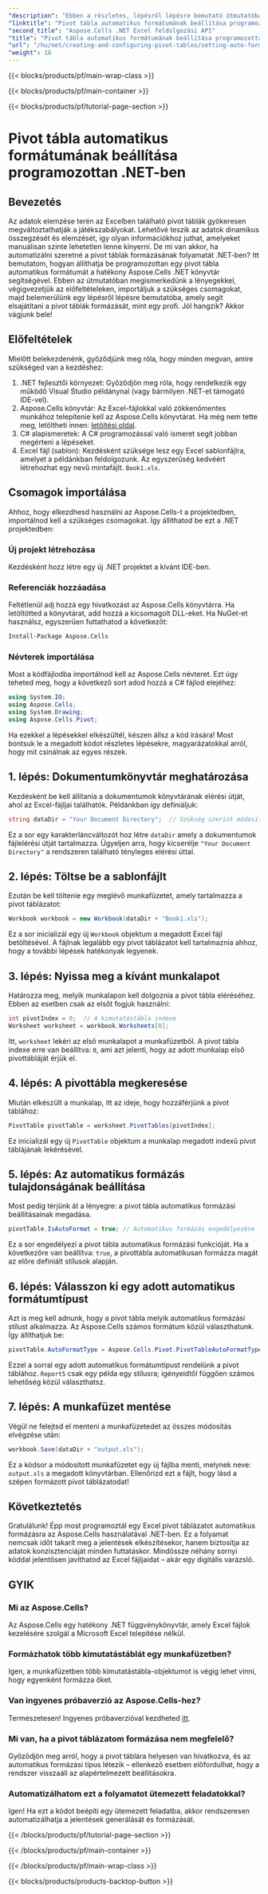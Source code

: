 ```yaml
---
"description": "Ebben a részletes, lépésről lépésre bemutató útmutatóban megtudhatja, hogyan állíthatja be az Excel pivot táblázatok automatikus formázását programozottan az Aspose.Cells for .NET használatával."
"linktitle": "Pivot tábla automatikus formátumának beállítása programozottan .NET-ben"
"second_title": "Aspose.Cells .NET Excel feldolgozási API"
"title": "Pivot tábla automatikus formátumának beállítása programozottan .NET-ben"
"url": "/hu/net/creating-and-configuring-pivot-tables/setting-auto-format/"
"weight": 18
---
```


{{< blocks/products/pf/main-wrap-class >}}

{{< blocks/products/pf/main-container >}}

{{< blocks/products/pf/tutorial-page-section >}}

# Pivot tábla automatikus formátumának beállítása programozottan .NET-ben

## Bevezetés
Az adatok elemzése terén az Excelben található pivot táblák gyökeresen megváltoztathatják a játékszabályokat. Lehetővé teszik az adatok dinamikus összegzését és elemzését, így olyan információkhoz juthat, amelyeket manuálisan szinte lehetetlen lenne kinyerni. De mi van akkor, ha automatizálni szeretné a pivot táblák formázásának folyamatát .NET-ben? Itt bemutatom, hogyan állíthatja be programozottan egy pivot tábla automatikus formátumát a hatékony Aspose.Cells .NET könyvtár segítségével.
Ebben az útmutatóban megismerkedünk a lényegekkel, végigvezetjük az előfeltételeken, importáljuk a szükséges csomagokat, majd belemerülünk egy lépésről lépésre bemutatóba, amely segít elsajátítani a pivot táblák formázását, mint egy profi. Jól hangzik? Akkor vágjunk bele!
## Előfeltételek
Mielőtt belekezdenénk, győződjünk meg róla, hogy minden megvan, amire szükséged van a kezdéshez:
1. .NET fejlesztői környezet: Győződjön meg róla, hogy rendelkezik egy működő Visual Studio példánynal (vagy bármilyen .NET-et támogató IDE-vel).
2. Aspose.Cells könyvtár: Az Excel-fájlokkal való zökkenőmentes munkához telepítenie kell az Aspose.Cells könyvtárat. Ha még nem tette meg, letöltheti innen: [letöltési oldal](https://releases.aspose.com/cells/net/).
3. C# alapismeretek: A C# programozással való ismeret segít jobban megérteni a lépéseket.
4. Excel fájl (sablon): Kezdésként szüksége lesz egy Excel sablonfájlra, amelyet a példánkban feldolgozunk. Az egyszerűség kedvéért létrehozhat egy nevű mintafájlt. `Book1.xls`.
## Csomagok importálása
Ahhoz, hogy elkezdhesd használni az Aspose.Cells-t a projektedben, importálnod kell a szükséges csomagokat. Így állíthatod be ezt a .NET projektedben:
### Új projekt létrehozása
Kezdésként hozz létre egy új .NET projektet a kívánt IDE-ben. 
### Referenciák hozzáadása
Feltétlenül adj hozzá egy hivatkozást az Aspose.Cells könyvtárra. Ha letöltötted a könyvtárat, add hozzá a kicsomagolt DLL-eket. Ha NuGet-et használsz, egyszerűen futtathatod a következőt:
```bash
Install-Package Aspose.Cells
```
### Névterek importálása
Most a kódfájlodba importálnod kell az Aspose.Cells névteret. Ezt úgy teheted meg, hogy a következő sort adod hozzá a C# fájlod elejéhez:
```csharp
using System.IO;
using Aspose.Cells;
using System.Drawing;
using Aspose.Cells.Pivot;
```
Ha ezekkel a lépésekkel elkészültél, készen állsz a kód írására!
Most bontsuk le a megadott kódot részletes lépésekre, magyarázatokkal arról, hogy mit csinálnak az egyes részek. 
## 1. lépés: Dokumentumkönyvtár meghatározása
Kezdésként be kell állítania a dokumentumok könyvtárának elérési útját, ahol az Excel-fájljai találhatók. Példánkban így definiáljuk:
```csharp
string dataDir = "Your Document Directory";  // Szükség szerint módosítsa
```
Ez a sor egy karakterláncváltozót hoz létre `dataDir` amely a dokumentumok fájlelérési útját tartalmazza. Ügyeljen arra, hogy kicserélje `"Your Document Directory"` a rendszeren található tényleges elérési úttal.
## 2. lépés: Töltse be a sablonfájlt
Ezután be kell töltenie egy meglévő munkafüzetet, amely tartalmazza a pivot táblázatot:
```csharp
Workbook workbook = new Workbook(dataDir + "Book1.xls");
```
Ez a sor inicializál egy új `Workbook` objektum a megadott Excel fájl betöltésével. A fájlnak legalább egy pivot táblázatot kell tartalmaznia ahhoz, hogy a további lépések hatékonyak legyenek.
## 3. lépés: Nyissa meg a kívánt munkalapot
Határozza meg, melyik munkalapon kell dolgoznia a pivot tábla eléréséhez. Ebben az esetben csak az elsőt fogjuk használni:
```csharp
int pivotIndex = 0;  // A kimutatástábla indexe
Worksheet worksheet = workbook.Worksheets[0];
```
Itt, `worksheet` lekéri az első munkalapot a munkafüzetből. A pivot tábla indexe erre van beállítva: `0`, ami azt jelenti, hogy az adott munkalap első pivottábláját érjük el.
## 4. lépés: A pivottábla megkeresése
Miután elkészült a munkalap, itt az ideje, hogy hozzáférjünk a pivot táblához:
```csharp
PivotTable pivotTable = worksheet.PivotTables[pivotIndex];
```
Ez inicializál egy új `PivotTable` objektum a munkalap megadott indexű pivot táblájának lekérésével.
## 5. lépés: Az automatikus formázás tulajdonságának beállítása
Most pedig térjünk át a lényegre: a pivot tábla automatikus formázási beállításainak megadása.
```csharp
pivotTable.IsAutoFormat = true; // Automatikus formázás engedélyezése
```
Ez a sor engedélyezi a pivot tábla automatikus formázási funkcióját. Ha a következőre van beállítva: `true`, a pivottábla automatikusan formázza magát az előre definiált stílusok alapján.
## 6. lépés: Válasszon ki egy adott automatikus formátumtípust
Azt is meg kell adnunk, hogy a pivot tábla melyik automatikus formázási stílust alkalmazza. Az Aspose.Cells számos formátum közül választhatunk. Így állíthatjuk be:
```csharp
pivotTable.AutoFormatType = Aspose.Cells.Pivot.PivotTableAutoFormatType.Report5;
```
Ezzel a sorral egy adott automatikus formátumtípust rendelünk a pivot táblához. `Report5` csak egy példa egy stílusra; igényeidtől függően számos lehetőség közül választhatsz. 
## 7. lépés: A munkafüzet mentése
Végül ne felejtsd el menteni a munkafüzetedet az összes módosítás elvégzése után:
```csharp
workbook.Save(dataDir + "output.xls");
```
Ez a kódsor a módosított munkafüzetet egy új fájlba menti, melynek neve: `output.xls` a megadott könyvtárban. Ellenőrizd ezt a fájlt, hogy lásd a szépen formázott pivot táblázatodat!
## Következtetés
Gratulálunk! Épp most programoztál egy Excel pivot táblázatot automatikus formázásra az Aspose.Cells használatával .NET-ben. Ez a folyamat nemcsak időt takarít meg a jelentések elkészítésekor, hanem biztosítja az adatok konzisztenciáját minden futtatáskor. Mindössze néhány sornyi kóddal jelentősen javíthatod az Excel fájljaidat – akár egy digitális varázsló.
## GYIK
### Mi az Aspose.Cells?
Az Aspose.Cells egy hatékony .NET függvénykönyvtár, amely Excel fájlok kezelésére szolgál a Microsoft Excel telepítése nélkül.
### Formázhatok több kimutatástáblát egy munkafüzetben?
Igen, a munkafüzetben több kimutatástábla-objektumot is végig lehet vinni, hogy egyenként formázza őket.
### Van ingyenes próbaverzió az Aspose.Cells-hez?
Természetesen! Ingyenes próbaverzióval kezdheted [itt](https://releases.aspose.com/).
### Mi van, ha a pivot táblázatom formázása nem megfelelő?
Győződjön meg arról, hogy a pivot táblára helyesen van hivatkozva, és az automatikus formázási típus létezik – ellenkező esetben előfordulhat, hogy a rendszer visszaáll az alapértelmezett beállításokra.
### Automatizálhatom ezt a folyamatot ütemezett feladatokkal?
Igen! Ha ezt a kódot beépíti egy ütemezett feladatba, akkor rendszeresen automatizálhatja a jelentések generálását és formázását.

{{< /blocks/products/pf/tutorial-page-section >}}

{{< /blocks/products/pf/main-container >}}

{{< /blocks/products/pf/main-wrap-class >}}

{{< blocks/products/products-backtop-button >}}
